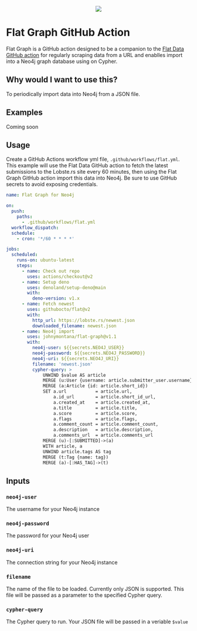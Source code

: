 <p align="center">
  <img src="https://img.shields.io/github/v/release/johnymontana/flat-graph.svg">  
</p>

# Flat Graph GitHub Action

Flat Graph is a GitHub action designed to be a companion to the [Flat Data GitHub action](https://octo.github.com/projects/flat-data) for regularly scraping data from a URL and enablles import into a Neo4j graph database using on Cypher.

## Why would I want to use this?

To periodically import data into Neo4j from a JSON file.

## Examples

Coming soon

## Usage

Create a GitHub Actions workflow yml file, `.github/workflows/flat.yml`. This example will use the Flat Data GitHub action to fetch the latest submissions to the Lobste.rs site every 60 minutes, then using the Flat Graph GitHub action import this data into Neo4j. Be sure to use GitHub secrets to avoid exposing credentials.

```yaml
name: Flat Graph for Neo4j

on:
  push:
    paths:
      - .github/workflows/flat.yml
  workflow_dispatch:
  schedule:
    - cron: '*/60 * * * *'

jobs:
  scheduled:
    runs-on: ubuntu-latest
    steps:
      - name: Check out repo
        uses: actions/checkout@v2
      - name: Setup deno
        uses: denoland/setup-deno@main
        with:
          deno-version: v1.x
      - name: Fetch newest 
        uses: githubocto/flat@v2
        with:
          http_url: https://lobste.rs/newest.json
          downloaded_filename: newest.json
      - name: Neo4j import
        uses: johnymontana/flat-graph@v1.1
        with:
          neo4j-user: ${{secrets.NEO4J_USER}}
          neo4j-password: ${{secrets.NEO4J_PASSWORD}}
          neo4j-uri: ${{secrets.NEO4J_URI}}
          filename: 'newest.json'
          cypher-query: >
              UNWIND $value AS article
              MERGE (u:User {username: article.submitter_user.username})
              MERGE (a:Article {id: article.short_id})
              SET a.url           = article.url,
                  a.id_url        = article.short_id_url,
                  a.created_at    = article.created_at,
                  a.title         = article.title,
                  a.score         = article.score,
                  a.flags         = article.flags,
                  a.comment_count = article.comment_count,
                  a.description   = article.description,
                  a.comments_url  = article.comments_url
              MERGE (u)-[:SUBMITTED]->(a)
              WITH article, a
              UNWIND article.tags AS tag
              MERGE (t:Tag {name: tag})
              MERGE (a)-[:HAS_TAG]->(t)        
```

## Inputs


### `neo4j-user`

The username for your Neo4j instance

### `neo4j-password`

The password for your Neo4j user

### `neo4j-uri`

The connection string for your Neo4j instance

### `filename`

The name of the file to be loaded. Currently only JSON is supported. This file will be passed as a parameter to the specified Cypher query.

### `cypher-query`

The Cypher query to run. Your JSON file will be passed in a veriable `$value`

